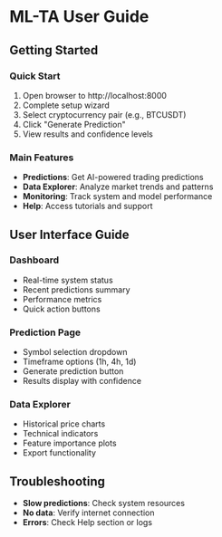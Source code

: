 # ML-TA User Guide

## Getting Started

### Quick Start
1. Open browser to http://localhost:8000
2. Complete setup wizard
3. Select cryptocurrency pair (e.g., BTCUSDT)
4. Click "Generate Prediction"
5. View results and confidence levels

### Main Features
- **Predictions**: Get AI-powered trading predictions
- **Data Explorer**: Analyze market trends and patterns
- **Monitoring**: Track system and model performance
- **Help**: Access tutorials and support

## User Interface Guide

### Dashboard
- Real-time system status
- Recent predictions summary
- Performance metrics
- Quick action buttons

### Prediction Page
- Symbol selection dropdown
- Timeframe options (1h, 4h, 1d)
- Generate prediction button
- Results display with confidence

### Data Explorer
- Historical price charts
- Technical indicators
- Feature importance plots
- Export functionality

## Troubleshooting
- **Slow predictions**: Check system resources
- **No data**: Verify internet connection
- **Errors**: Check Help section or logs
